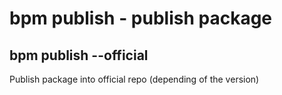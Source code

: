 # bpm publish - publish package

## bpm publish --official

Publish package into official repo (depending of the version)